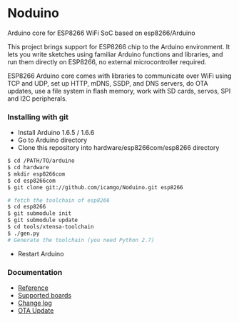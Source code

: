 Noduino
===========================================

Arduino core for ESP8266 WiFi SoC based on esp8266/Arduino

This project brings support for ESP8266 chip to the Arduino environment. It lets you write sketches using familiar Arduino functions and libraries, and run them directly on ESP8266, no external microcontroller required.

ESP8266 Arduino core comes with libraries to communicate over WiFi using TCP and UDP, set up HTTP, mDNS, SSDP, and DNS servers, do OTA updates, use a file system in flash memory, work with SD cards, servos, SPI and I2C peripherals.

### Installing with git

- Install Arduino 1.6.5 / 1.6.6
- Go to Arduino directory
- Clone this repository into hardware/esp8266com/esp8266 directory

```bash
$ cd /PATH/TO/arduino
$ cd hardware
$ mkdir esp8266com
$ cd esp8266com
$ git clone git://github.com/icamgo/Noduino.git esp8266

# fetch the toolchain of esp8266
$ cd esp8266
$ git submodule init
$ git submodule update
$ cd tools/xtensa-toolchain
$ ./gen.py
# Generate the toolchain (you need Python 2.7)
```

- Restart Arduino

### Documentation

- [Reference](doc/reference.md)
- [Supported boards](doc/boards.md)
- [Change log](doc/changes.md)
- [OTA Update](doc/ota_updates.md)
